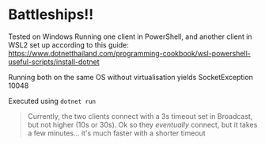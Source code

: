 ﻿# Battleships!!

Tested on Windows
Running one client in PowerShell,
and another client in WSL2 set up according to this guide:
https://www.dotnetthailand.com/programming-cookbook/wsl-powershell-useful-scripts/install-dotnet

Running both on the same OS without virtualisation yields SocketException 10048

Executed using `dotnet run`


> Currently, the two clients connect with a 3s timeout set in Broadcast, but not higher (10s or 30s).
> Ok so they *eventually* connect, but it takes a few minutes... it's much faster with a shorter timeout